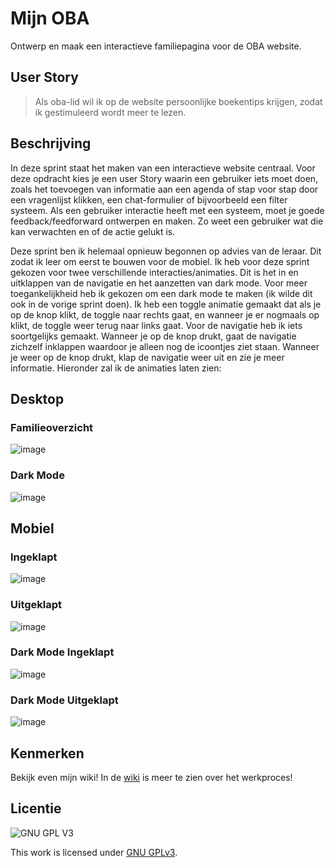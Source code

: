 # Mijn OBA
Ontwerp en maak een interactieve familiepagina voor de OBA website.

## User Story
> Als oba-lid wil ik op de website persoonlijke boekentips krijgen, zodat ik gestimuleerd wordt meer te lezen.

## Beschrijving
In deze sprint staat het maken van een interactieve website centraal. Voor deze opdracht kies je een user Story waarin een gebruiker iets moet doen, zoals het toevoegen van informatie aan een agenda of stap voor stap door een vragenlijst klikken, een chat-formulier of bijvoorbeeld een filter systeem. Als een gebruiker interactie heeft met een systeem, moet je goede feedback/feedforward ontwerpen en maken. Zo weet een gebruiker wat die kan verwachten en of de actie gelukt is.

Deze sprint ben ik helemaal opnieuw begonnen op advies van de leraar. Dit zodat ik leer om eerst te bouwen voor de mobiel. Ik heb voor deze sprint gekozen voor twee verschillende interacties/animaties. Dit is het in en uitklappen van de navigatie en het aanzetten van dark mode. Voor meer toegankelijkheid heb ik gekozen om een dark mode te maken (ik wilde dit ook in de vorige sprint doen). Ik heb een toggle animatie gemaakt dat als je op de knop klikt, de toggle naar rechts gaat, en wanneer je er nogmaals op klikt, de toggle weer terug naar links gaat. Voor de navigatie heb ik iets soortgelijks gemaakt. Wanneer je op de knop drukt, gaat de navigatie zichzelf inklappen waardoor je alleen nog de icoontjes ziet staan. Wanneer je weer op de knop drukt, klap de navigatie weer uit en zie je meer informatie. Hieronder zal ik de animaties laten zien:

## Desktop
### Familieoverzicht
![image](https://github.com/TygoWolven/the-client-website/assets/144010858/5e08b0f8-d777-41ac-9986-2460f868ec2e)

### Dark Mode
![image](https://github.com/TygoWolven/the-client-website/assets/144010858/89ae6dbe-0ab6-44f4-9923-bd96d6d7fe13)



## Mobiel
### Ingeklapt
![image](https://github.com/TygoWolven/the-client-website/assets/144010858/4f86f884-56d6-41de-8060-b02c2ebd85f7)
### Uitgeklapt
![image](https://github.com/TygoWolven/the-client-website/assets/144010858/b023f36c-6aae-4544-bad5-25a5884857ee)
### Dark Mode Ingeklapt
![image](https://github.com/TygoWolven/the-client-website/assets/144010858/3112a2d0-595c-4c45-ab08-b1caca4fb36b)
### Dark Mode Uitgeklapt
![image](https://github.com/TygoWolven/the-client-website/assets/144010858/0da227fd-5d37-4829-83e4-c811300b7595)





## Kenmerken
Bekijk even mijn wiki! In de [wiki](https://github.com/TygoWolven/the-client-website/wiki) is meer te zien over het werkproces! 

## Licentie

![GNU GPL V3](https://www.gnu.org/graphics/gplv3-127x51.png)

This work is licensed under [GNU GPLv3](./LICENSE).
